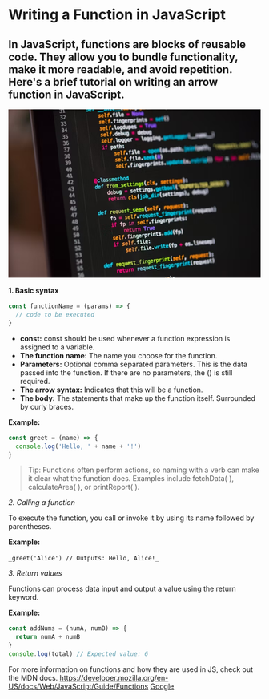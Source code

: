 # Writing a Function in JavaScript

## In JavaScript, functions are blocks of reusable code. They allow you to bundle functionality, make it more readable, and avoid repetition. Here's a brief tutorial on writing an arrow function in JavaScript.

![code](./image.png)

**1. Basic syntax**

```js
const functionName = (params) => {
  // code to be executed
}
```

- **const:** const should be used whenever a function expression is assigned to a variable.
- **The function name:** The name you choose for the function.
- **Parameters:** Optional comma separated parameters. This is the data passed into the function. If there are no parameters, the () is still required.
- **The arrow syntax:** Indicates that this will be a function.
- **The body:** The statements that make up the function itself. Surrounded by curly braces.

**Example:**

```javascript
const greet = (name) => {
  console.log('Hello, ' + name + '!')
}
```

> Tip: Functions often perform actions, so naming with a verb can make it clear what the function does. Examples include fetchData( ), calculateArea( ), or printReport( ).

_2. Calling a function_

To execute the function, you call or invoke it by using its name followed by parentheses.

**Example:**

`_greet('Alice') // Outputs: Hello, Alice!_`

_3. Return values_

Functions can process data input and output a value using the return keyword.

**Example:**

```javascript
const addNums = (numA, numB) => {
  return numA + numB
}
console.log(total) // Expected value: 6
```

For more information on functions and how they are used in JS, check out the MDN docs.
https://developer.mozilla.org/en-US/docs/Web/JavaScript/Guide/Functions
[Google](https://www.google.com)
